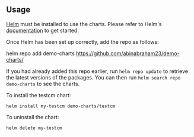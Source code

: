 ## Usage

[Helm](https://helm.sh) must be installed to use the charts.  Please refer to
Helm's [documentation](https://helm.sh/docs) to get started.

Once Helm has been set up correctly, add the repo as follows:

  helm repo add demo-charts https://github.com/abinabraham23/demo-charts/

If you had already added this repo earlier, run `helm repo update` to retrieve
the latest versions of the packages.  You can then run `helm search repo
demo-charts` to see the charts.

To install the testcm chart:

    helm install my-testcm demo-charts/testcm

To uninstall the chart:

    helm delete my-testcm